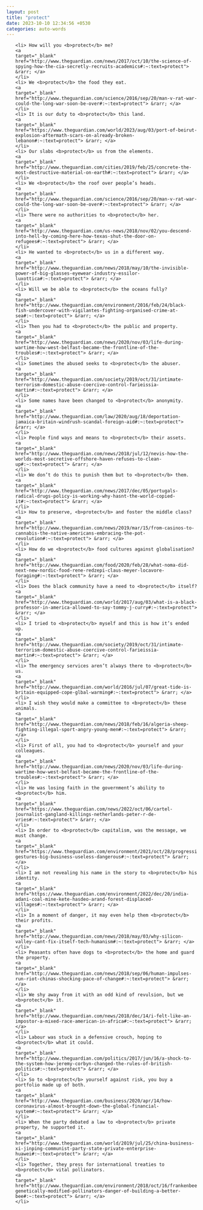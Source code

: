 ```yaml
---
layout: post
title: "protect"
date: 2023-10-10 12:34:56 +0530
categories: auto-words
---
```

<ol>

    <li> How will you <b>protect</b> me?
    <a 
    target="_blank" 
    href="http://www.theguardian.com/news/2017/oct/10/the-science-of-spying-how-the-cia-secretly-recruits-academics#:~:text=protect"> &rarr; </a>
    </li>
    <li> We <b>protect</b> the food they eat.
    <a 
    target="_blank" 
    href="http://www.theguardian.com/science/2016/sep/20/man-v-rat-war-could-the-long-war-soon-be-over#:~:text=protect"> &rarr; </a>
    </li>
    <li> It is our duty to <b>protect</b> this land.
    <a 
    target="_blank" 
    href="https://www.theguardian.com/world/2023/aug/03/port-of-beirut-explosion-aftermath-scars-on-already-broken-lebanon#:~:text=protect"> &rarr; </a>
    </li>
    <li> Our slabs <b>protect</b> us from the elements.
    <a 
    target="_blank" 
    href="http://www.theguardian.com/cities/2019/feb/25/concrete-the-most-destructive-material-on-earth#:~:text=protect"> &rarr; </a>
    </li>
    <li> We <b>protect</b> the roof over people’s heads.
    <a 
    target="_blank" 
    href="http://www.theguardian.com/science/2016/sep/20/man-v-rat-war-could-the-long-war-soon-be-over#:~:text=protect"> &rarr; </a>
    </li>
    <li> There were no authorities to <b>protect</b> her.
    <a 
    target="_blank" 
    href="http://www.theguardian.com/us-news/2018/nov/02/you-descend-into-hell-by-coming-here-how-texas-shut-the-door-on-refugees#:~:text=protect"> &rarr; </a>
    </li>
    <li> He wanted to <b>protect</b> us in a different way.
    <a 
    target="_blank" 
    href="http://www.theguardian.com/news/2018/may/10/the-invisible-power-of-big-glasses-eyewear-industry-essilor-luxottica#:~:text=protect"> &rarr; </a>
    </li>
    <li> Will we be able to <b>protect</b> the oceans fully?
    <a 
    target="_blank" 
    href="http://www.theguardian.com/environment/2016/feb/24/black-fish-undercover-with-vigilantes-fighting-organised-crime-at-sea#:~:text=protect"> &rarr; </a>
    </li>
    <li> Then you had to <b>protect</b> the public and property.
    <a 
    target="_blank" 
    href="http://www.theguardian.com/news/2020/nov/03/life-during-wartime-how-west-belfast-became-the-frontline-of-the-troubles#:~:text=protect"> &rarr; </a>
    </li>
    <li> Sometimes the abused seeks to <b>protect</b> the abuser.
    <a 
    target="_blank" 
    href="http://www.theguardian.com/society/2019/oct/31/intimate-terrorism-domestic-abuse-coercive-control-farieissia-martin#:~:text=protect"> &rarr; </a>
    </li>
    <li> Some names have been changed to <b>protect</b> anonymity.
    <a 
    target="_blank" 
    href="http://www.theguardian.com/law/2020/aug/18/deportation-jamaica-britain-windrush-scandal-foreign-aid#:~:text=protect"> &rarr; </a>
    </li>
    <li> People find ways and means to <b>protect</b> their assets.
    <a 
    target="_blank" 
    href="http://www.theguardian.com/news/2018/jul/12/nevis-how-the-worlds-most-secretive-offshore-haven-refuses-to-clean-up#:~:text=protect"> &rarr; </a>
    </li>
    <li> We don’t do this to punish them but to <b>protect</b> them.
    <a 
    target="_blank" 
    href="http://www.theguardian.com/news/2017/dec/05/portugals-radical-drugs-policy-is-working-why-hasnt-the-world-copied-it#:~:text=protect"> &rarr; </a>
    </li>
    <li> How to preserve, <b>protect</b> and foster the middle class?
    <a 
    target="_blank" 
    href="http://www.theguardian.com/news/2019/mar/15/from-casinos-to-cannabis-the-native-americans-embracing-the-pot-revolution#:~:text=protect"> &rarr; </a>
    </li>
    <li> How do we <b>protect</b> food cultures against globalisation?
    <a 
    target="_blank" 
    href="http://www.theguardian.com/food/2020/feb/28/what-noma-did-next-new-nordic-food-rene-redzepi-claus-meyer-locavore-foraging#:~:text=protect"> &rarr; </a>
    </li>
    <li> Does the black community have a need to <b>protect</b> itself?
    <a 
    target="_blank" 
    href="http://www.theguardian.com/world/2017/aug/03/what-is-a-black-professor-in-america-allowed-to-say-tommy-j-curry#:~:text=protect"> &rarr; </a>
    </li>
    <li> I tried to <b>protect</b> myself and this is how it’s ended up.
    <a 
    target="_blank" 
    href="http://www.theguardian.com/society/2019/oct/31/intimate-terrorism-domestic-abuse-coercive-control-farieissia-martin#:~:text=protect"> &rarr; </a>
    </li>
    <li> The emergency services aren’t always there to <b>protect</b> us.
    <a 
    target="_blank" 
    href="http://www.theguardian.com/world/2016/jul/07/great-tide-is-britain-equipped-cope-glbal-warming#:~:text=protect"> &rarr; </a>
    </li>
    <li> I wish they would make a committee to <b>protect</b> these animals.
    <a 
    target="_blank" 
    href="http://www.theguardian.com/news/2018/feb/16/algeria-sheep-fighting-illegal-sport-angry-young-men#:~:text=protect"> &rarr; </a>
    </li>
    <li> First of all, you had to <b>protect</b> yourself and your colleagues.
    <a 
    target="_blank" 
    href="http://www.theguardian.com/news/2020/nov/03/life-during-wartime-how-west-belfast-became-the-frontline-of-the-troubles#:~:text=protect"> &rarr; </a>
    </li>
    <li> He was losing faith in the government’s ability to <b>protect</b> him.
    <a 
    target="_blank" 
    href="https://www.theguardian.com/news/2022/oct/06/cartel-journalist-gangland-killings-netherlands-peter-r-de-vries#:~:text=protect"> &rarr; </a>
    </li>
    <li> In order to <b>protect</b> capitalism, was the message, we must change.
    <a 
    target="_blank" 
    href="https://www.theguardian.com/environment/2021/oct/28/progressive-gestures-big-business-useless-dangerous#:~:text=protect"> &rarr; </a>
    </li>
    <li> I am not revealing his name in the story to <b>protect</b> his identity.
    <a 
    target="_blank" 
    href="https://www.theguardian.com/environment/2022/dec/20/india-adani-coal-mine-kete-hasdeo-arand-forest-displaced-villages#:~:text=protect"> &rarr; </a>
    </li>
    <li> In a moment of danger, it may even help them <b>protect</b> their profits.
    <a 
    target="_blank" 
    href="http://www.theguardian.com/news/2018/may/03/why-silicon-valley-cant-fix-itself-tech-humanism#:~:text=protect"> &rarr; </a>
    </li>
    <li> Peasants often have dogs to <b>protect</b> the home and guard the property.
    <a 
    target="_blank" 
    href="http://www.theguardian.com/news/2018/sep/06/human-impulses-run-riot-chinas-shocking-pace-of-change#:~:text=protect"> &rarr; </a>
    </li>
    <li> We shy away from it with an odd kind of revulsion, but we <b>protect</b> it.
    <a 
    target="_blank" 
    href="http://www.theguardian.com/news/2018/dec/14/i-felt-like-an-impostor-a-mixed-race-american-in-africa#:~:text=protect"> &rarr; </a>
    </li>
    <li> Labour was stuck in a defensive crouch, hoping to <b>protect</b> what it could.
    <a 
    target="_blank" 
    href="http://www.theguardian.com/politics/2017/jun/16/a-shock-to-the-system-how-jeremy-corbyn-changed-the-rules-of-british-politics#:~:text=protect"> &rarr; </a>
    </li>
    <li> So to <b>protect</b> yourself against risk, you buy a portfolio made up of both.
    <a 
    target="_blank" 
    href="http://www.theguardian.com/business/2020/apr/14/how-coronavirus-almost-brought-down-the-global-financial-system#:~:text=protect"> &rarr; </a>
    </li>
    <li> When the party debated a law to <b>protect</b> private property, he supported it.
    <a 
    target="_blank" 
    href="http://www.theguardian.com/world/2019/jul/25/china-business-xi-jinping-communist-party-state-private-enterprise-huawei#:~:text=protect"> &rarr; </a>
    </li>
    <li> Together, they press for international treaties to <b>protect</b> vital pollinators.
    <a 
    target="_blank" 
    href="http://www.theguardian.com/environment/2018/oct/16/frankenbees-genetically-modified-pollinators-danger-of-building-a-better-bee#:~:text=protect"> &rarr; </a>
    </li>